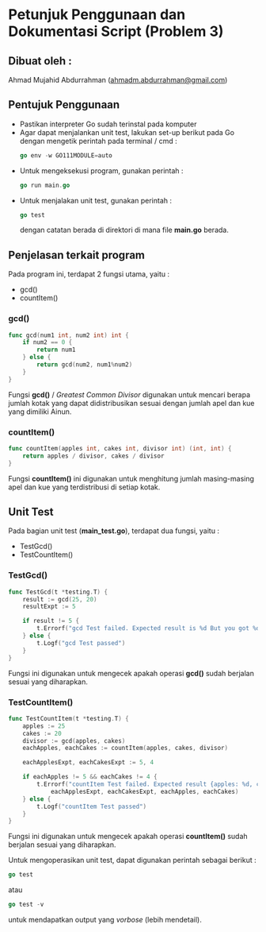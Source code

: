 # Petunjuk Penggunaan dan Dokumentasi Script (Problem 3)

## Dibuat oleh :
Ahmad Mujahid Abdurrahman (ahmadm.abdurrahman@gmail.com)

## Pentujuk Penggunaan
- Pastikan interpreter Go sudah terinstal pada komputer
- Agar dapat menjalankan unit test, lakukan set-up berikut pada Go dengan mengetik perintah pada terminal / cmd :
    ```go
    go env -w GO111MODULE=auto
    ```
- Untuk mengeksekusi program, gunakan perintah :
    ```go
    go run main.go
    ```
- Untuk menjalakan unit test, gunakan perintah :
    ```go
    go test
    ```
    dengan catatan berada di direktori di mana file **main.go** berada.

## Penjelasan terkait program
Pada program ini, terdapat 2 fungsi utama, yaitu :
- gcd()
- countItem()

### gcd()
```go
func gcd(num1 int, num2 int) int {
	if num2 == 0 {
		return num1
	} else {
		return gcd(num2, num1%num2)
	}
}
```
Fungsi **gcd()** / *Greatest Common Divisor* digunakan untuk mencari berapa jumlah kotak yang dapat didistribusikan sesuai dengan jumlah apel dan kue yang dimiliki Ainun.

### countItem()
``` go
func countItem(apples int, cakes int, divisor int) (int, int) {
	return apples / divisor, cakes / divisor
}
```
Fungsi **countItem()** ini digunakan untuk menghitung jumlah masing-masing apel dan kue yang terdistribusi di setiap kotak.

## Unit Test
Pada bagian unit test (**main_test.go**), terdapat dua fungsi, yaitu :
- TestGcd()
- TestCountItem()

### TestGcd()
``` go
func TestGcd(t *testing.T) {
	result := gcd(25, 20)
	resultExpt := 5

	if result != 5 {
		t.Errorf("gcd Test failed. Expected result is %d But you got %d", resultExpt, result)
	} else {
		t.Logf("gcd Test passed")
	}
}
```
Fungsi ini digunakan untuk mengecek apakah operasi **gcd()** sudah berjalan sesuai yang diharapkan.

### TestCountItem()
```go
func TestCountItem(t *testing.T) {
	apples := 25
	cakes := 20
	divisor := gcd(apples, cakes)
	eachApples, eachCakes := countItem(apples, cakes, divisor)

	eachApplesExpt, eachCakesExpt := 5, 4

	if eachApples != 5 && eachCakes != 4 {
		t.Errorf("countItem Test failed. Expected result {apples: %d, cakes: %d}. But you got {apples: %d, cakes: =%d}",
			eachApplesExpt, eachCakesExpt, eachApples, eachCakes)
	} else {
		t.Logf("countItem Test passed")
	}
}
```
Fungsi ini digunakan untuk mengecek apakah operasi **countItem()** sudah berjalan sesuai yang diharapkan.

Untuk mengoperasikan unit test, dapat digunakan perintah sebagai berikut :
```go
go test
```
atau
```go
go test -v
```
untuk mendapatkan output yang *vorbose* (lebih mendetail).
